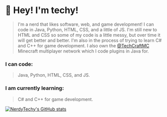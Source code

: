 # :wave: Hey! I'm techy!
> I'm a nerd that likes software, web, and game development! I can code in Java, Python, HTML, CSS, and a little of JS. I'm still new to HTML and CSS so some of my code is a little messy, but over time it will get better and better. I'm also in the process of trying to learn C# and C++ for game development. I also own the [@TechCraftMC](https://github.com/TechCraftMC) Minecraft multiplayer network which I code plugins in Java for.

### I can code:
> Java, Python, HTML, CSS, and JS.

### I am currently learning:
> C# and C++ for game development.

[![NerdyTechy's GitHub stats](https://github-readme-stats.vercel.app/api?username=NerdyTechy&count_private=true&show_icons=true&theme=dark)](https://github.com/NerdyTechy)
